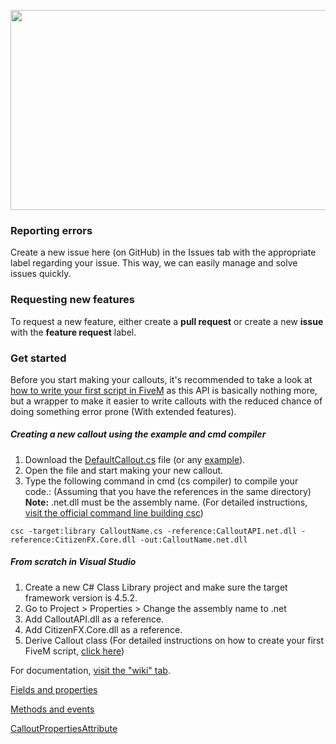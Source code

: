<p align="center">
  <img src="https://github.com/KDani-99/FivePD-API/blob/master/Images/logo.svg" width="640" height="320" />
</p>

### Reporting errors

Create a new issue here (on GitHub) in the Issues tab with the appropriate label regarding your issue. This way, we can easily manage and solve issues quickly.

### Requesting new features

To request a new feature, either create a **pull request** or create a new **issue** with the **feature request** label.

### Get started

Before you start making your callouts, it's recommended to take a look at [how to write your first script in FiveM](https://docs.fivem.net/docs/scripting-manual/runtimes/csharp/) as this API is basically nothing more, but a wrapper to make it easier to write callouts with the reduced chance of doing something error prone (With extended features).

##### Creating a new callout using the example and cmd compiler
1. Download the [DefaultCallout.cs](https://github.com/KDani-99/FivePD-API/blob/master/DefaultCallout.cs) file (or any [example](https://github.com/KDani-99/FivePD-API/tree/master/Examples)).
2. Open the file and start making your new callout.
3. Type the following command in cmd (cs compiler) to compile your code.: (Assuming that you have the references in the same directory)<br/>
**Note:** .net.dll must be the assembly name. (For detailed instructions, [visit the official command line building csc](https://docs.microsoft.com/en-us/dotnet/csharp/language-reference/compiler-options/command-line-building-with-csc-exe))
```
csc -target:library CalloutName.cs -reference:CalloutAPI.net.dll -reference:CitizenFX.Core.dll -out:CalloutName.net.dll
```

##### From scratch in Visual Studio
1. Create a new C# Class Library project and make sure the target framework version is 4.5.2.
2. Go to Project > <ProjectName> Properties > Change the assembly name to <ProjectName>.net
2. Add CalloutAPI.dll as a reference.
3. Add CitizenFX.Core.dll as a reference.
4. Derive Callout class
(For detailed instructions on how to create your first FiveM script, [click here](https://docs.fivem.net/docs/scripting-manual/runtimes/csharp/ "refer here"))

For documentation, [visit the "wiki" tab](https://github.com/KDani-99/FivePD-API/wiki).

[Fields and properties](https://github.com/KDani-99/FivePD-API/wiki/Fields-and-Properties)

[Methods and events](https://github.com/KDani-99/FivePD-API/wiki/Methods-and-Events)

[CalloutPropertiesAttribute](https://github.com/KDani-99/FivePD-API/wiki/CalloutPropertiesAttribute)
